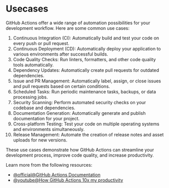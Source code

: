 # Usecases

GitHub Actions offer a wide range of automation possibilities for your development workflow. Here are some common use cases:

1. Continuous Integration (CI): Automatically build and test your code on every push or pull request.
2. Continuous Deployment (CD): Automatically deploy your application to various environments after successful builds.
3. Code Quality Checks: Run linters, formatters, and other code quality tools automatically.
4. Dependency Updates: Automatically create pull requests for outdated dependencies.
5. Issue and PR Management: Automatically label, assign, or close issues and pull requests based on certain conditions.
6. Scheduled Tasks: Run periodic maintenance tasks, backups, or data processing jobs.
7. Security Scanning: Perform automated security checks on your codebase and dependencies.
8. Documentation Generation: Automatically generate and publish documentation for your project.
9. Cross-platform Testing: Test your code on multiple operating systems and environments simultaneously.
10. Release Management: Automate the creation of release notes and asset uploads for new versions.

These use cases demonstrate how GitHub Actions can streamline your development process, improve code quality, and increase productivity.

Learn more from the following resources:

- [@official@GitHub Actions Documentation](https://docs.github.com/en/actions)
- [@youtube@How GitHub Actions 10x my productivity](https://www.youtube.com/watch?v=yfBtjLxn_6k)